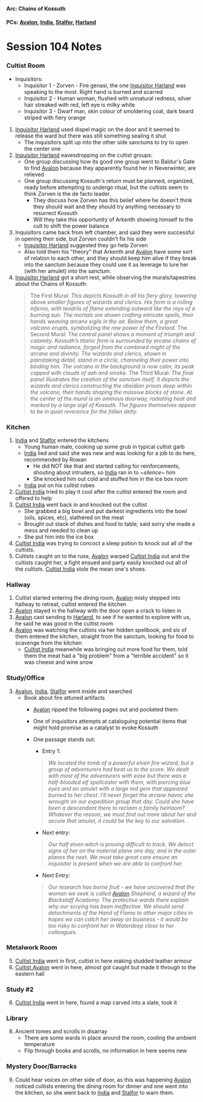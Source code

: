 #### Arc: Chains of Kossuth
#### PCs: [Avalon](PCs/Current/Avalon.md), [India](PCs/Current/India.md), [Stalfor](PCs/Current/Stalfor.md), [Harland](PCs/Current/Harland.md)

# Session 104 Notes
### Cultist Room
- Inquisitors:
	- Inquisitor 1 - Zorven - Fire genasi, the one [Inquisitor Harland](PCs/Current/Harland.md) was speaking to the most. Right hand is burned and scarred
	- Inquisitor 2 - Human woman, flushed with unnatural redness, silver hair streaked with red, left eye is milky white
	- Inquisitor 3 - Dwarf man, skin colour of smoldering coal, dark beard striped with fiery orange
1. [Inquisitor Harland](PCs/Current/Harland.md) used dispel magic on the door and it seemed to release the ward but there was still something sealing it shut
	- The inquisitors split up into the other side sanctums to try to open the center one
2. [Inquisitor Harland](PCs/Current/Harland.md) eavesdropping on the cultist groups:
	- One group discussing how its good one group went to Baldur's Gate to find [Avalon](PCs/Current/Avalon.md) because they apparently found her in Neverwinter, are relieved
	- One group discussing Kossuth's return must be planned, organized, ready before attempting to undergo ritual, but the cultists seem to think Zorven is the de facto leader.
		- They discuss how Zorven has this belief where he doesn't think they should wait and they should try anything necessary to resurrect Kossuth
		- Will they take this opportunity of Arkenth showing himself to the cult to shift the power balance
11. Inquisitors came back from left chamber, and said they were successful in opening their side, but Zorven couldn't fix his side
	- [Inquisitor Harland](PCs/Current/Harland.md) suggested they go help Zorven
	- Also told them his "theory" that Arkenth and [Avalon](PCs/Current/Avalon.md) have some sort of relation to each other, and they should keep him alive if they break into the sanctum because they could use it as leverage to lure her (with her amulet) into the sanctum.
12. [Inquisitor Harland](PCs/Current/Harland.md) got a short rest, while observing the murals/tapestries about the Chains of Kossuth:
	>	The First Mural: _This depicts Kossuth in all his fiery glory, towering above smaller figures of wizards and clerics. His form is a roiling inferno, with tendrils of flame extending outward like the rays of a burning sun. The mortals are shown crafting intricate spells, their hands weaving arcane sigils in the air. Below them, a great volcano erupts, symbolizing the raw power of the Firelord._
	>	The Second Mural: _The central panel shows a moment of triumph and calamity. Kossuth’s titanic form is surrounded by arcane chains of magic and radiance, forged from the combined might of the arcane and divinity. The wizards and clerics, shown in painstaking detail, stand in a circle, channeling their power into binding him. The volcano in the background is now calm, its peak capped with clouds of ash and smoke._
	>	The Third Mural: _The final panel illustrates the creation of the sanctum itself. It depicts the wizards and clerics constructing the obsidian prison deep within the volcano, their hands shaping the massive blocks of stone. At the center of the mural is an ominous doorway, radiating heat and marked by a large sigil of Kossuth. The figures themselves appear to be in quiet reverence for the fallen deity._

### Kitchen
1. [India](PCs/Current/India.md) and [Stalfor](PCs/Current/Stalfor.md) entered  the kitchens
	- Young human male, cooking up some grub in typical cultist garb
	- [India](PCs/Current/India.md) lied and said she was new and was looking for a job to do here, recommended by Rowan
		- He did NOT like that and started calling for reinforcements, shouting about intruders, so [India](PCs/Current/India.md) ran in to ~_silence_~ him
		- She knocked him out cold and stuffed him in the ice box room
	- [India](PCs/Current/India.md) put on his cultist robes
2. [Cultist India](PCs/Current/India.md) tried to play it cool after the cultist entered the room and offered to help
10. [Cultist India](PCs/Current/India.md) went back in and knocked out the cultist
	- She grabbed a big bowl and put darkest ingredients into the bowl (oils, spices, etc), slathered on the meat
	- Brought out stack of dishes and food to table, said sorry she made a mess and needed to clean up
	- She put him into the ice box
11. [Cultist India](PCs/Current/India.md) was trying to concoct a sleep potion to knock out all of the cultists.
12. Cultists caught on to the ruse, [Avalon](PCs/Current/Avalon.md) warped [Cultist India](PCs/Current/India.md) out and the cultists caught her, a fight ensued and party easily knocked out all of the cultists. [Cultist India](PCs/Current/India.md) stole the mean one's shoes.

### Hallway 
1. Cultist started entering the dining room, [Avalon](PCs/Current/Avalon.md) misty stepped into hallway to retreat, cultist entered the kitchen
2. [Avalon](PCs/Current/Avalon.md) stayed in the hallway with the door open a crack to listen in
3. [Avalon](PCs/Current/Avalon.md) cast sending to [Harland](PCs/Current/Harland.md), to see if he wanted to explore with us, he said he was good in the cultist room
11. [Avalon](PCs/Current/Avalon.md) was watching the cultists via her hidden spellbook, and six of them entered the kitchen, straight from the sanctum, looking for food to scavenge from the kitchen
	- [Cultist India](PCs/Current/India.md) meanwhile was bringing out more food for them, told them the meat had a "big problem" from a "terrible accident" so it was cheese and wine snow

### Study/Office
3. [Avalon](PCs/Current/Avalon.md), [India](PCs/Current/India.md), [Stalfor](PCs/Current/Stalfor.md) went inside and searched
	- Book about fire attuned artifacts
		- [Avalon](PCs/Current/Avalon.md) ripped the following pages out and pocketed them:
		- One of inquisitors attempts at cataloguing potential items that might hold promise as a catalyst to evoke Kossuth
		- One passage stands out:
			- Entry 1: 
			> _We located the tomb of a powerful elven fire wizard, but a group of adventurers had beat us to the score. We dealt with most of the adventurers with ease but there was a half-blooded elf spellcaster with them, with piercing blue eyes and an amulet with a large red gem that appeared burned to her chest. I'll never forget the arcane havoc she wrought on our expedition group that day. Could she have been a descendant there to reclaim a family heirloom? Whatever the reason, we must find out more about her and secure that amulet, it could be the key to our salvation._
			
			- Next entry:
			>_Our half elven witch is proving difficult to track. We detect signs of her on the material plane one day, and in the outer planes the next. We must take great care ensure an inquisitor is present when we are able to confront her._

			- Next Entry:
			>_Our research has borne fruit - we have uncovered that the woman we seek is called [Avalon](PCs/Current/Avalon.md) Shepherd, a wizard of the Blackstaff Academy. The protective wards there explain why our scrying has been ineffective. We should send detachments of the Hand of Flame to other major cities in hopes we can catch her away on business - it would be too risky to confront her in Waterdeep close to her colleagues._

### Metalwork Room
5. [Cultist India](PCs/Current/India.md) went in first, cultist in here making studded leather armour
7. [Cultist Avalon](PCs/Current/Avalon.md) went in here, almost got caught but made it through to the eastern hall

### Study #2
6. [Cultist India](PCs/Current/India.md) went in here, found a map carved into a slate, took it

### Library
8. Ancient tomes and scrolls in disarray
	- There are some wards in place around the room, cooling the ambient temperature
	- Flip through books and scrolls, no information in here seems new

### Mystery Door/Barracks
9. Could hear voices on other side of door, as this was happening [Avalon](PCs/Current/Avalon.md) noticed cultists entering the dining room for dinner and one went into the kitchen, so she went back to [India](PCs/Current/India.md) and [Stalfor](PCs/Current/Stalfor.md) to warn them.